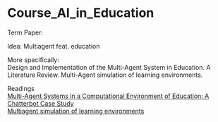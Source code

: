 # Course_AI_in_Education


Term Paper:  

Idea: Multiagent feat. education

More specifically:  
Design and Implementation of the Multi-Agent System in Education. A Literature Review.
Multi-Agent simulation of learning environments.

Readings <br>
[Multi-Agent Systems in a Computational Environment of Education:
A Chatterbot Case Study](https://infonomics-society.org/wp-content/uploads/iji/published-papers/volume-3-2010/Multi-Agent-Systems-in-a-Computational-Environment-of-Education-A-Chatterbot-Case-Study.pdf)  
[Multiagent simulation of learning environments](https://dl.acm.org/doi/abs/10.1145/1082473.1082617)  

